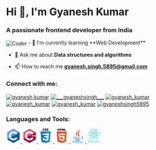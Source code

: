 <h1 align="left">Hi 👋, I'm Gyanesh Kumar</h1>
<h3 align="left">A passionate frontend developer from India</h3>
<img align = "center" alt="Coder" width = "400" src = "https://i.giphy.com/media/qgQUggAC3Pfv687qPC/giphy.webp">
- 🌱 I’m currently learning **Web Development**

- 💬 Ask me about **Data structures and algorithms**

- 📫 How to reach me **gyanesh.singh.5895@gmail.com**

<h3 align="left">Connect with me:</h3>
<p align="left">
<a href="https://linkedin.com/in/gyanesh kumar" target="blank"><img align="center" src="https://raw.githubusercontent.com/rahuldkjain/github-profile-readme-generator/master/src/images/icons/Social/linked-in-alt.svg" alt="gyanesh kumar" height="30" width="40" /></a>
<a href="https://instagram.com/___gyaneshsingh___" target="blank"><img align="center" src="https://raw.githubusercontent.com/rahuldkjain/github-profile-readme-generator/master/src/images/icons/Social/instagram.svg" alt="___gyaneshsingh___" height="30" width="40" /></a>
<a href="https://www.codechef.com/users/gyanesh_kumar" target="blank"><img align="center" src="https://cdn.jsdelivr.net/npm/simple-icons@3.1.0/icons/codechef.svg" alt="gyanesh_kumar" height="30" width="40" /></a>
<a href="https://www.hackerrank.com/gyanesh_kumar" target="blank"><img align="center" src="https://raw.githubusercontent.com/rahuldkjain/github-profile-readme-generator/master/src/images/icons/Social/hackerrank.svg" alt="gyanesh_kumar" height="30" width="40" /></a>
<a href="https://www.leetcode.com/gyanesh_kumar" target="blank"><img align="center" src="https://raw.githubusercontent.com/rahuldkjain/github-profile-readme-generator/master/src/images/icons/Social/leet-code.svg" alt="gyanesh_kumar" height="30" width="40" /></a>
<a href="https://auth.geeksforgeeks.org/user/gyaneshsingh5895" target="blank"><img align="center" src="https://raw.githubusercontent.com/rahuldkjain/github-profile-readme-generator/master/src/images/icons/Social/geeks-for-geeks.svg" alt="gyaneshsingh5895" height="30" width="40" /></a>
</p>

<h3 align="left">Languages and Tools:</h3>
<p align="left"> <a href="https://www.cprogramming.com/" target="_blank" rel="noreferrer"> <img src="https://raw.githubusercontent.com/devicons/devicon/master/icons/c/c-original.svg" alt="c" width="40" height="40"/> </a> <a href="https://www.w3schools.com/cpp/" target="_blank" rel="noreferrer"> <img src="https://raw.githubusercontent.com/devicons/devicon/master/icons/cplusplus/cplusplus-original.svg" alt="cplusplus" width="40" height="40"/> </a> <a href="https://www.w3schools.com/css/" target="_blank" rel="noreferrer"> <img src="https://raw.githubusercontent.com/devicons/devicon/master/icons/css3/css3-original-wordmark.svg" alt="css3" width="40" height="40"/> </a> <a href="https://www.w3.org/html/" target="_blank" rel="noreferrer"> <img src="https://raw.githubusercontent.com/devicons/devicon/master/icons/html5/html5-original-wordmark.svg" alt="html5" width="40" height="40"/> </a> <a href="https://www.java.com" target="_blank" rel="noreferrer"> <img src="https://raw.githubusercontent.com/devicons/devicon/master/icons/java/java-original.svg" alt="java" width="40" height="40"/> </a> <a href="https://reactjs.org/" target="_blank" rel="noreferrer"> <img src="https://raw.githubusercontent.com/devicons/devicon/master/icons/react/react-original-wordmark.svg" alt="react" width="40" height="40"/> </a> </p>
